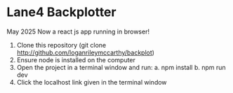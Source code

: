 # Lane4 Backplotter
May 2025
Now a react js app running in browser!

1. Clone this repository (git clone http://github.com/loganrileymccarthy/backplot)
2. Ensure node is installed on the computer
3. Open the project in a terminal window and run:
   a. npm install
   b. npm run dev
4. Click the localhost link given in the terminal window
